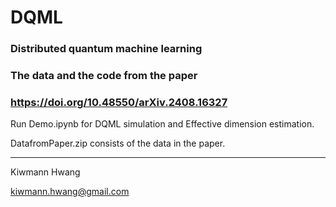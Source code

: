 # DQML
### Distributed quantum machine learning

### The data and the code from the paper 
### https://doi.org/10.48550/arXiv.2408.16327

Run Demo.ipynb for DQML simulation and Effective dimension estimation.

DatafromPaper.zip consists of the data in the paper.

------

Kiwmann Hwang

kiwmann.hwang@gmail.com

